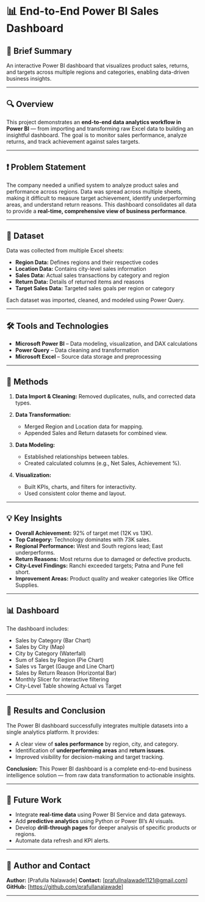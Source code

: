 # 📊 End-to-End Power BI Sales Dashboard

## 📝 Brief Summary

An interactive Power BI dashboard that visualizes product sales, returns, and targets across multiple regions and categories, enabling data-driven business insights.

---

## 🔍 Overview

This project demonstrates an **end-to-end data analytics workflow in Power BI** — from importing and transforming raw Excel data to building an insightful dashboard. The goal is to monitor sales performance, analyze returns, and track achievement against sales targets.

---

## ❗ Problem Statement

The company needed a unified system to analyze product sales and performance across regions. Data was spread across multiple sheets, making it difficult to measure target achievement, identify underperforming areas, and understand return reasons.
This dashboard consolidates all data to provide a **real-time, comprehensive view of business performance**.

---

## 🧾 Dataset

Data was collected from multiple Excel sheets:

* **Region Data:** Defines regions and their respective codes
* **Location Data:** Contains city-level sales information
* **Sales Data:** Actual sales transactions by category and region
* **Return Data:** Details of returned items and reasons
* **Target Sales Data:** Targeted sales goals per region or category

Each dataset was imported, cleaned, and modeled using Power Query.

---

## 🛠️ Tools and Technologies

* **Microsoft Power BI** – Data modeling, visualization, and DAX calculations
* **Power Query** – Data cleaning and transformation
* **Microsoft Excel** – Source data storage and preprocessing

---

## 🔧 Methods

1. **Data Import & Cleaning:** Removed duplicates, nulls, and corrected data types.
2. **Data Transformation:**

   * Merged Region and Location data for mapping.
   * Appended Sales and Return datasets for combined view.
3. **Data Modeling:**

   * Established relationships between tables.
   * Created calculated columns (e.g., Net Sales, Achievement %).
4. **Visualization:**

   * Built KPIs, charts, and filters for interactivity.
   * Used consistent color theme and layout.

---

## 💡 Key Insights

* **Overall Achievement:** 92% of target met (12K vs 13K).
* **Top Category:** Technology dominates with 73K sales.
* **Regional Performance:** West and South regions lead; East underperforms.
* **Return Reasons:** Most returns due to damaged or defective products.
* **City-Level Findings:** Ranchi exceeded targets; Patna and Pune fell short.
* **Improvement Areas:** Product quality and weaker categories like Office Supplies.

---

## 📊 Dashboard

The dashboard includes:

* Sales by Category (Bar Chart)
* Sales by City (Map)
* City by Category (Waterfall)
* Sum of Sales by Region (Pie Chart)
* Sales vs Target (Gauge and Line Chart)
* Sales by Return Reason (Horizontal Bar)
* Monthly Slicer for interactive filtering
* City-Level Table showing Actual vs Target


---

## 🧾 Results and Conclusion

The Power BI dashboard successfully integrates multiple datasets into a single analytics platform. It provides:

* A clear view of **sales performance** by region, city, and category.
* Identification of **underperforming areas** and **return issues**.
* Improved visibility for decision-making and target tracking.

**Conclusion:**
This Power BI dashboard is a complete end-to-end business intelligence solution — from raw data transformation to actionable insights.

---

## 🚀 Future Work

* Integrate **real-time data** using Power BI Service and data gateways.
* Add **predictive analytics** using Python or Power BI’s AI visuals.
* Develop **drill-through pages** for deeper analysis of specific products or regions.
* Automate data refresh and KPI alerts.

---

## 👤 Author and Contact

**Author:** [Prafulla Nalawade]
**Contact:** [prafullnalawade1121@gmail.com]
**GitHub:** [https://github.com/prafullanalawade]

---


